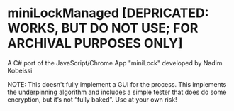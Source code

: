 miniLockManaged [DEPRICATED: WORKS, BUT DO NOT USE; FOR ARCHIVAL PURPOSES ONLY]
===================================================================================

A C# port of the JavaScript/Chrome App "miniLock" developed by Nadim Kobeissi

NOTE:  This doesn't fully implement a GUI for the process.  This implements the underpinning algorithm and includes a simple tester that does do some encryption, but it’s not “fully baked”.  Use at your own risk!
